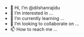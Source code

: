 - 👋 Hi, I’m @dilshanrajidu
- 👀 I’m interested in ...
- 🌱 I’m currently learning ...
- 💞️ I’m looking to collaborate on ...
- 📫 How to reach me ...

<!---
dilshanrajidu/dilshanrajidu is a ✨ special ✨ repository because its `README.md` (this file) appears on your GitHub profile.
You can click the Preview link to take a look at your changes.
--->
